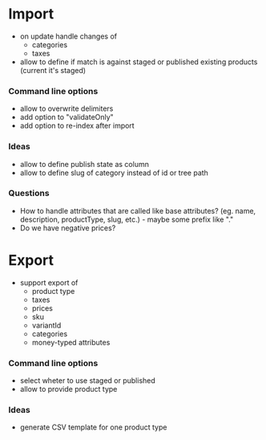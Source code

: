 # Import
- on update handle changes of
  * categories
  * taxes
- allow to define if match is against staged or published existing products (current it's staged)

### Command line options
- allow to overwrite delimiters
- add option to "validateOnly"
- add option to re-index after import

### Ideas
- allow to define publish state as column
- allow to define slug of category instead of id or tree path

### Questions
- How to handle attributes that are called like base attributes?
  (eg. name, description, productType, slug, etc.) - maybe some prefix like "."
- Do we have negative prices?

# Export
- support export of
  * product type
  * taxes
  * prices
  * sku
  * variantId
  * categories
  * money-typed attributes

### Command line options
- select wheter to use staged or published
- allow to provide product type

### Ideas
- generate CSV template for one product type

